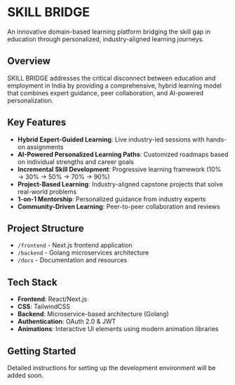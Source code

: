 # SKILL BRIDGE

An innovative domain-based learning platform bridging the skill gap in education through personalized, industry-aligned learning journeys.

## Overview

SKILL BRIDGE addresses the critical disconnect between education and employment in India by providing a comprehensive, hybrid learning model that combines expert guidance, peer collaboration, and AI-powered personalization.

## Key Features

- **Hybrid Expert-Guided Learning**: Live industry-led sessions with hands-on assignments
- **AI-Powered Personalized Learning Paths**: Customized roadmaps based on individual strengths and career goals
- **Incremental Skill Development**: Progressive learning framework (10% → 30% → 50% → 70% → 90%)
- **Project-Based Learning**: Industry-aligned capstone projects that solve real-world problems
- **1-on-1 Mentorship**: Personalized guidance from industry experts
- **Community-Driven Learning**: Peer-to-peer collaboration and reviews

## Project Structure

- `/frontend` - Next.js frontend application
- `/backend` - Golang microservices architecture
- `/docs` - Documentation and resources

## Tech Stack

- **Frontend**: React/Next.js
- **CSS**: TailwindCSS
- **Backend**: Microservice-based architecture (Golang)
- **Authentication**: OAuth 2.0 & JWT
- **Animations**: Interactive UI elements using modern animation libraries

## Getting Started

Detailed instructions for setting up the development environment will be added soon.